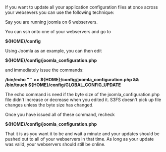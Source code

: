 If you want to update all your application configuration files at once across your websevers you can use the following technique:

Say you are running joomla on 6 webservers. 

You can ssh onto one of your webservers and go to 

**${HOME}/config**  

Using Joomla as an example, you can then edit 

**${HOME}/config/joomla_configuration.php**  

and immediately issue the commands:

**/bin/echo " " >> ${HOME}/config/joomla_configuration.php && /bin/touch ${HOME}/config/GLOBAL_CONFIG_UPDATE**  

The echo command is need if the byte size of the joomla_configuration.php file didn't increase or decrease when you edited it. S3FS doesn't pick up file changes unless the byte size has changed. 

Once you have issued all of these command, recheck

**${HOME}/config/joomla_configuration.php**  

That it is as you want it to be and wait a minute and your updates should be pushed out to all of your webservers in that time. As long as your update was valid, your webservers should still be online. 

